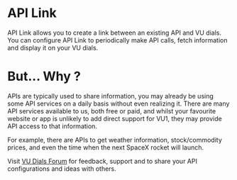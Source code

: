 # API Link


API Link allows you to create a link between an existing API and VU dials.
You can configure API Link to periodically make API calls, fetch information and display it on your VU dials.


# But... Why ?

APIs are typically used to share information, you may already be using some API services on a daily basis without even realizing it. There are many API services available to us, both free or paid, and whilst your favourite website or app is unlikely to add direct support for VU1, they may provide API access to that information.


For example, there are APIs to get weather information, stock/commodity prices, and even the time when the next SpaceX rocket will launch.


Visit [VU Dials Forum](https://forum.vudials.com) for feedback, support and to share your API configurations and ideas with others.
